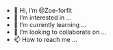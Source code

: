 - 👋 Hi, I’m @Zoe-forfit
- 👀 I’m interested in ...
- 🌱 I’m currently learning ...
- 💞️ I’m looking to collaborate on ...
- 📫 How to reach me ...

<!---
Zoe-forfit/Zoe-forfit is a ✨ special ✨ repository because its `README.md` (this file) appears on your GitHub profile.
You can click the Preview link to take a look at your changes.
--->
